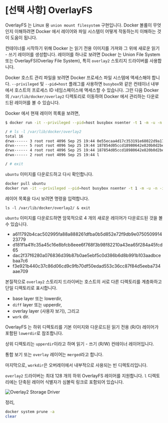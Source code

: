 # [선택 사항] OverlayFS

OverlayFS 는 Linux 용 `union mount filesystem` 구현입니다. Docker 볼륨이 무엇인지 이해하려면 Docker 에서 레이어와 파일 시스템이 어떻게 작동하는지 이해하는 것이 도움이 됩니다.

컨테이너를 시작하기 위해 Docker 는 읽기 전용 이미지를 가져와 그 위에 새로운 읽기 - 쓰기 레이어를 생성합니다. 레이어를 하나로 보려면 Docker 는 Union File System 또는 OverlayFS(Overlay File System), 특히 `overlay2` 스토리지 드라이버를 사용합니다.

Docker 호스트 관리 파일을 보려면 Docker 프로세스 파일 시스템에 액세스해야 합니다. `--privileged` 및 `--pid=host` 플래그를 사용하면 `busybox`와 같은 컨테이너 내부에서 호스트의 프로세스 ID 네임스페이스에 액세스할 수 있습니다. 그런 다음 Docker 의 `/var/lib/docker/overlay2` 디렉토리로 이동하여 Docker 에서 관리하는 다운로드된 레이어를 볼 수 있습니다.

Docker 에서 현재 레이어 목록을 보려면,

```bash
$ docker run -it --privileged --pid=host busybox nsenter -t 1 -m -u -n -i sh

/ # ls -l /var/lib/docker/overlay2
total 16
drwx------ 3 root root 4096 Sep 25 19:44 0e55ecaa4d17c353191e68022d9a17fde64fb5e9217b07b5c56eb4c74dad5b32
drwx------ 5 root root 4096 Sep 25 19:44 187854d05ccd18980642e820b0d2be6a127ba85d8ed96315bb5ae37eb1add36d
drwx------ 4 root root 4096 Sep 25 19:44 187854d05ccd18980642e820b0d2be6a127ba85d8ed96315bb5ae37eb1add36d-init
drwx------ 2 root root 4096 Sep 25 19:44 l

/ # exit
```

`ubuntu` 이미지를 다운로드하고 다시 확인합니다.

```bash
docker pull ubuntu
docker run -it --privileged --pid=host busybox nsenter -t 1 -m -u -n -i sh
```

레이어 목록을 다시 보려면 명령을 입력합니다.

```
ls -l /var/lib/docker/overlay2/ & exit
```

`ubuntu` 이미지를 다운로드하면 암묵적으로 4 개의 새로운 레이어가 다운로드된 것을 볼 수 있습니다.

- a611792b4cac502995fa88a888261dfba0b5d852e72f9db9e075050991423779
- d181f1a41fc35a45c16e8bfcb8eee6f768f3b98f82210a43ea65f284a45fcd65
- dac2f37f6280a076836d39b87b0ae5ebf5c0d386b6d8b991b103aadbcebaa7c6
- f3e921b440c37c86d06cd9c9fb70df50edad553c36cc87f84d5eeba734aae709

본질적으로 `overlay2` 스토리지 드라이버는 호스트의 서로 다른 디렉토리를 계층화하고 단일 디렉토리로 표시합니다.

- base layer 또는 lowerdir,
- `diff` layer 또는 upperdir,
- overlay layer (사용자 보기), 그리고
- `work` dir.

OverlayFS 는 하위 디렉토리를 기본 이미지와 다운로드된 읽기 전용 (R/O) 레이어가 포함된 `lowerdir`로 참조합니다.

상위 디렉토리는 `upperdir`이라고 하며 읽기 - 쓰기 (R/W) 컨테이너 레이어입니다.

통합 보기 또는 `overlay` 레이어는 `merged`라고 합니다.

마지막으로, `workdir`은 오버레이에서 내부적으로 사용되는 빈 디렉토리입니다.

`overlay2` 드라이버는 최대 128 개의 하위 OverlayFS 레이어를 지원합니다. `l` 디렉토리에는 단축된 레이어 식별자가 심볼릭 링크로 포함되어 있습니다.

![Overlay2 Storage Driver](../assets/overlay2-driver.png)

정리,

```bash
docker system prune -a
clear
```
